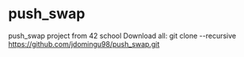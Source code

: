 # push_swap
push_swap project from 42 school
Download all: git clone --recursive https://github.com/jdomingu98/push_swap.git
